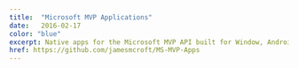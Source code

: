```yaml
---
title:  "Microsoft MVP Applications"
date:   2016-02-17
color: "blue"
excerpt: Native apps for the Microsoft MVP API built for Window, Android and iOS devices.
href: https://github.com/jamesmcroft/MS-MVP-Apps
---
```

